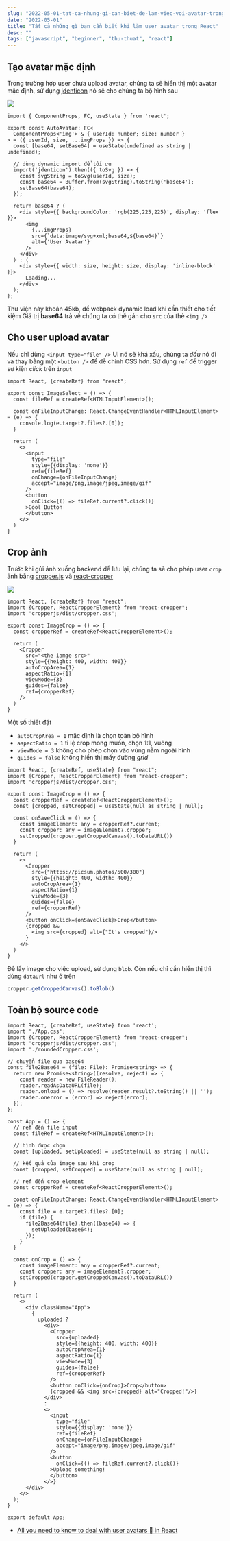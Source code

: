 ```yaml
---
slug: "2022-05-01-tat-ca-nhung-gi-can-biet-de-lam-viec-voi-avatar-trong-react"
date: "2022-05-01"
title: "Tất cả những gì bạn cần biết khi làm user avatar trong React"
desc: ""
tags: ["javascript", "beginner", "thu-thuat", "react"]
---
```


## Tạo avatar mặc định

Trong trường hợp user chưa upload avatar, chúng ta sẽ hiển thị một avatar mặc định, sử dụng [jdenticon](https://www.npmjs.com/package/jdenticon) nó sẽ cho chúng ta bộ hình sau

![](https://res.cloudinary.com/practicaldev/image/fetch/s--kYzqAMFa--/c_limit%2Cf_auto%2Cfl_progressive%2Cq_auto%2Cw_880/https://dev-to-uploads.s3.amazonaws.com/uploads/articles/jrn6svy3k9b3qznrgkla.png)

```tsx
import { ComponentProps, FC, useState } from 'react';

export const AutoAvatar: FC<
  ComponentProps<'img'> & { userId: number; size: number }
> = ({ userId, size, ...imgProps }) => {
  const [base64, setBase64] = useState(undefined as string | undefined);

  // dùng dynamic import để tối ưu
  import('jdenticon').then(({ toSvg }) => {
    const svgString = toSvg(userId, size);
    const base64 = Buffer.from(svgString).toString('base64');
    setBase64(base64);
  });

  return base64 ? (
    <div style={{ backgroundColor: 'rgb(225,225,225)', display: 'flex' }}>
      <img
        {...imgProps}
        src={`data:image/svg+xml;base64,${base64}`}
        alt={'User Avatar'}
      />
    </div>
  ) : (
    <div style={{ width: size, height: size, display: 'inline-block' }}>
      Loading...
    </div>
  );
};
```
Thư viện này khoản 45kb, để webpack dynamic load khi cần thiết cho tiết kiệm
Giá trị **base64** trả về chúng ta có thể gán cho `src` của thẻ `<img />`

## Cho user upload avatar

Nếu chỉ dùng `<input type="file" />` UI nó sẽ khá xấu, chúng ta *dấu* nó đi và thay bằng một `<button />` để dễ chỉnh CSS hơn. Sử dụng `ref` để trigger sự kiện *click* trên `input`

```tsx
import React, {createRef} from "react";

export const ImageSelect = () => {
  const fileRef = createRef<HTMLInputElement>();

  const onFileInputChange: React.ChangeEventHandler<HTMLInputElement> = (e) => {
    console.log(e.target?.files?.[0]);
  }

  return (
    <>
      <input
        type="file"
        style={{display: 'none'}}
        ref={fileRef}
        onChange={onFileInputChange}
        accept="image/png,image/jpeg,image/gif"
      />
      <button
        onClick={() => fileRef.current?.click()}
      >Cool Button
      </button>
    </>
  )
}
```

## Crop ảnh

Trước khi gửi ảnh xuống backend dể lưu lại, chúng ta sẽ cho phép user `crop` ảnh bằng [cropper.js](https://fengyuanchen.github.io/cropperjs/) và [react-cropper](https://www.npmjs.com/package/react-cropper)

![](https://res.cloudinary.com/practicaldev/image/fetch/s--B3T2HPu8--/c_limit%2Cf_auto%2Cfl_progressive%2Cq_66%2Cw_880/https://dev-to-uploads.s3.amazonaws.com/uploads/articles/rmvn8upi2y1onvpsvclt.gif)

```tsx
import React, {createRef} from "react";
import {Cropper, ReactCropperElement} from "react-cropper";
import 'cropperjs/dist/cropper.css';

export const ImageCrop = () => {
  const cropperRef = createRef<ReactCropperElement>();

  return (
    <Cropper
      src="<the iamge src>"
      style={{height: 400, width: 400}}
      autoCropArea={1}
      aspectRatio={1}
      viewMode={3}
      guides={false}
      ref={cropperRef}
    />
  )
}
```

Một số thiết đặt
- `autoCropArea = 1` mặc định là chọn toàn bộ hình
- `aspectRatio = 1` tỉ lệ crop mong muốn, chọn 1:1, vuông
- `viewMode = 3` không cho phép chọn vào vùng nằm ngoài hình
- `guides = false` không hiển thị mấy đường *grid*

```tsx
import React, {createRef, useState} from "react";
import {Cropper, ReactCropperElement} from "react-cropper";
import 'cropperjs/dist/cropper.css';

export const ImageCrop = () => {
  const cropperRef = createRef<ReactCropperElement>();
  const [cropped, setCropped] = useState(null as string | null);

  const onSaveClick = () => {
    const imageElement: any = cropperRef?.current;
    const cropper: any = imageElement?.cropper;
    setCropped(cropper.getCroppedCanvas().toDataURL())
  }

  return (
    <>
      <Cropper
        src={"https://picsum.photos/500/300"}
        style={{height: 400, width: 400}}
        autoCropArea={1}
        aspectRatio={1}
        viewMode={3}
        guides={false}
        ref={cropperRef}
      />
      <button onClick={onSaveClick}>Crop</button>
      {cropped &&
        <img src={cropped} alt={"It's cropped"}/>
      }
    </>
  )
}
```

Để lấy image cho việc upload, sử dụng `blob`. Còn nếu chỉ cần hiển thị thì dùng `dataUrl` như ở trên

```js
cropper.getCroppedCanvas().toBlob()
```

## Toàn bộ source code

```tsx
import React, {createRef, useState} from 'react';
import './App.css';
import {Cropper, ReactCropperElement} from "react-cropper";
import 'cropperjs/dist/cropper.css';
import './roundedCropper.css';

// chuyển file qua base64
const file2Base64 = (file: File): Promise<string> => {
  return new Promise<string>((resolve, reject) => {
    const reader = new FileReader();
    reader.readAsDataURL(file);
    reader.onload = () => resolve(reader.result?.toString() || '');
    reader.onerror = (error) => reject(error);
  });
};

const App = () => {
  // ref đến file input
  const fileRef = createRef<HTMLInputElement>();

  // hình được chọn
  const [uploaded, setUploaded] = useState(null as string | null);

  // kết quả của image sau khi crop
  const [cropped, setCropped] = useState(null as string | null);

  // ref đến crop element
  const cropperRef = createRef<ReactCropperElement>();

  const onFileInputChange: React.ChangeEventHandler<HTMLInputElement> = (e) => {
    const file = e.target?.files?.[0];
    if (file) {
      file2Base64(file).then((base64) => {
        setUploaded(base64);
      });
    }
  }

  const onCrop = () => {
    const imageElement: any = cropperRef?.current;
    const cropper: any = imageElement?.cropper;
    setCropped(cropper.getCroppedCanvas().toDataURL())
  }

  return (
    <>
      <div className="App">
        {
          uploaded ?
            <div>
              <Cropper
                src={uploaded}
                style={{height: 400, width: 400}}
                autoCropArea={1}
                aspectRatio={1}
                viewMode={3}
                guides={false}
                ref={cropperRef}
              />
              <button onClick={onCrop}>Crop</button>
              {cropped && <img src={cropped} alt="Cropped!"/>}
            </div>
            :
            <>
              <input
                type="file"
                style={{display: 'none'}}
                ref={fileRef}
                onChange={onFileInputChange}
                accept="image/png,image/jpeg,image/gif"
              />
              <button
                onClick={() => fileRef.current?.click()}
              >Upload something!
              </button>
            </>}
      </div>
    </>
  );
}

export default App;
```

- [All you need to know to deal with user avatars 👤 in React](https://tolgee.io/blog/manage-user-avatar)

